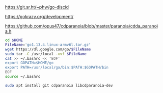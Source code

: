 https://git.sr.ht/~phw/go-discid

https://gokrazy.org/development/

https://github.com/opus47/cdparanoia/blob/master/paranoia/cdda_paranoia.h

```bash
cd $HOME
FileName='go1.13.4.linux-armv6l.tar.gz'
wget https://dl.google.com/go/$FileName
sudo tar -C /usr/local -xvf $FileName
cat >> ~/.bashrc << 'EOF'
export GOPATH=$HOME/go
export PATH=/usr/local/go/bin:$PATH:$GOPATH/bin
EOF
source ~/.bashrc

sudo apt install git cdparanoia libcdparanoia-dev
```
